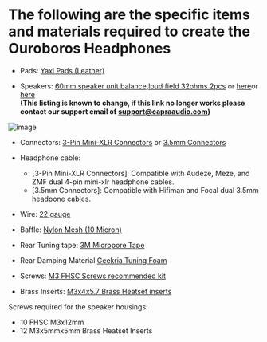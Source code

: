 # The following are the specific items and materials required to create the Ouroboros Headphones

* Pads: [Yaxi Pads (Leather)](https://www.amazon.com/dp/B07G5B257L)

* Speakers: [60mm speaker unit balance,loud field 32ohms 2pcs](https://www.aliexpress.com/item/1005004840197368.html) or [here](https://www.aliexpress.com/item/1005007418230939.html)or [here](https://www.aliexpress.us/item/3256807231916187.html)
<br />**(This listing is known to change, if this link no longer works please contact our support email of support@capraaudio.com)**<br />

![image](https://github.com/CapraAudio/Ouroboros/assets/122894651/b80aa3d7-c9ff-4767-9533-78dfbd948aec)

* Connectors: [3-Pin Mini-XLR Connectors](https://www.amazon.com/dp/B07GTDWNM4) or [3.5mm Connectors](https://www.amazon.com/gp/product/B07MN1RK7F)

* Headphone cable:
  - [3-Pin Mini-XLR Connectors]: Compatible with Audeze, Meze, and ZMF dual 4-pin mini-xlr headphone cables.
  - [3.5mm Connectors]: Compatible with Hifiman and Focal dual 3.5mm headpone cables.

* Wire: [22 gauge](https://www.amazon.com/dp/B077XBWX8V)

* Baffle: [Nylon Mesh (10 Micron)](https://www.amazon.com/gp/product/B08X23FN6R)

* Rear Tuning tape: [3M Micropore Tape](https://www.amazon.com/dp/B000O62TK4?)

* Rear Damping Material [Geekria Tuning Foam](https://www.amazon.com/dp/B07WN8SWHR/)

* Screws: [M3 FHSC Screws recommended kit](https://www.amazon.com/gp/product/B086MC31JT)

* Brass Inserts: [M3x4x5.7 Brass Heatset inserts](https://www.amazon.com/dp/B08BCRZZS3)

Screws required for the speaker housings:

* 10 FHSC M3x12mm
* 12 M3x5mmx5mm Brass Heatset Inserts
